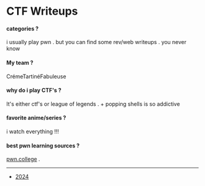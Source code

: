 # CTF Writeups


#### categories ?

i usually play pwn . but you can find some rev/web writeups . you never know 

#### My team ?

CrémeTartinéFabuleuse 

#### why do i play CTF's ?

It's either ctf's or league of legends . + popping shells is so addictive

#### favorite anime/series ?

i watch everything !!!

#### best pwn learning sources ?

[pwn.college](https://pwn.college/dojos) . 


---

- [2024](/2024/)


